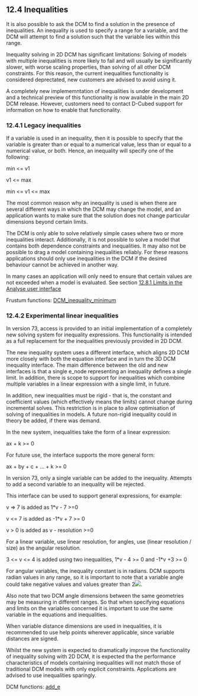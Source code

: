 ## 12.4 Inequalities

It is also possible to ask the DCM to find a solution in the presence of inequalities. 
An inequality is used to specify a range for a variable, and the DCM will attempt to find a solution such that the variable lies within this range.

Inequality solving in 2D DCM has significant limitations: Solving of models with multiple inequalities is more likely to fail and will usually be significantly slower, with worse scaling properties, than solving of all other DCM constraints. 
For this reason, the current inequalities functionality is considered deprectated, new customers are advised to avoid using it.

A completely new implememntation of inequalities is under development and a technical preview of this functionality is now available in the main 2D DCM release. 
However, customers need to contact D-Cubed support for information on how to enable that functionality.

### 12.4.1 Legacy inequalities

If a variable is used in an inequality, then it is possible to specify that the variable is greater than or equal to a numerical value, less than or equal to a numerical value, or both. 
Hence, an inequality will specify one of the following:

min <= v1

v1 <= max

min <= v1 <= max

The most common reason why an inequality is used is when there are several different ways in which the DCM may change the model, and an application wants to make sure that the solution does not change particular dimensions beyond certain limits.

The DCM is only able to solve relatively simple cases where two or more inequalities interact. 
Additionally, it is not possible to solve a model that contains both dependence constraints and inequalities. 
It may also not be possible to drag a model containing inequalities reliably. 
For these reasons applications should only use inequalities in the DCM if the desired behaviour cannot be achieved in another way.

In many cases an application will only need to ensure that certain values are not exceeded when a model is evaluated. 
See section [12.8.1 Limits in the Analyse user interface](12.8._Implementation_in_the_Analyse_user_interface.md)

Frustum functions: [DCM\_inequality\_minimum](17.9._Frustum_functions_for_variables_and_equations.md)

### 12.4.2 Experimental linear inequalities

In version 73, access is provided to an initial implementation of a completely new solving system for inequality expressions. 
This functionality is intended as a full replacement for the inequalities previously provided in 2D DCM.

The new inequality system uses a different interface, which aligns 2D DCM more closely with both the equation interface and in turn the 3D DCM inequality interface. 
The main difference between the old and new interfaces is that a single e\_node representing an inequality defines a single limit. 
In addition, there is scope to support for inequalities which combine multiple variables in a linear expression with a single limit, in future.

In addition, new inequalities must be rigid \- that is, the constant and coefficient values (which effectively means the limits) cannot change during incremental solves. 
This restriction is in place to allow optimisation of solving of inequalities in models. 
A future non-rigid inequality could in theory be added, if there was demand.

In the new system, inequalities take the form of a linear expression:

ax \+ k >= 0

For future use, the interface supports the more general form:

ax \+ by \+ c + … + k >= 0

In version 73, only a single variable can be added to the inequality. 
Attempts to add a second variable to an inequality will be rejected.

This interface can be used to support general expressions, for example:

v => 7 is added as 1\*v - 7 >=0

v <= 7 is added as -1\*v + 7 >= 0

v > 0 is added as v - resolution >=0

For a linear variable, use linear resolution, for angles, use (linear resolution / size) as the angular resolution.

3 <= v <= 4 is added using two inequalities, 1\*v - 4 >= 0 and -1\*v +3 >= 0

For angular variables, the inequality constant is in radians. 
DCM supports radian values in any range, so it is important to note that a variable angle could take negative values and values greater than 2![](../Resources/Images/2ddcm_manual/Inequalities.png).

Also note that two DCM angle dimensions between the same geometries may be measuring in different ranges. 
So that when specifying equations and limits on the variables concerned it is important to use the same variable in the equations and inequalities.

When variable distance dimensions are used in inequalities, it is recommended to use help points wherever applicable, since variable distances are signed.

Whilst the new system is expected to dramatically improve the functionality of inequality solving with 2D DCM, it is expected tha the performance characteristics of models containing inequalities will not match those of traditional DCM models with only explicit constraints. 
Applications are advised to use inequalities sparingly.

DCM functions: [add\_e](16.4._DCM_functions_for_managing_equations.md)

